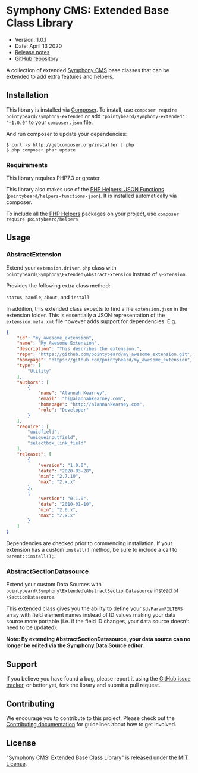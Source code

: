 # Symphony CMS: Extended Base Class Library

-   Version: 1.0.1
-   Date: April 13 2020
-   [Release notes](https://github.com/pointybeard/symphony-extended/blob/master/CHANGELOG.md)
-   [GitHub repository](https://github.com/pointybeard/symphony-extended)

A collection of extended [Symphony CMS](https://www.getsymphony.com/) base classes that can be extended to add extra features and helpers.

## Installation

This library is installed via [Composer](http://getcomposer.org/). To install, use `composer require pointybeard/symphony-extended` or add `"pointybeard/symphony-extended": "~1.0.0"` to your `composer.json` file.

And run composer to update your dependencies:

    $ curl -s http://getcomposer.org/installer | php
    $ php composer.phar update

### Requirements

This library requires PHP7.3 or greater.

This library also makes use of the [PHP Helpers: JSON Functions](https://github.com/pointybeard/helpers-functions-json) (`pointybeard/helpers-functions-json`). It is installed automatically via composer.

To include all the [PHP Helpers](https://github.com/pointybeard/helpers) packages on your project, use `composer require pointybeard/helpers`

## Usage

### AbstractExtension

Extend your `extension.driver.php` class with `pointybeard\Symphony\Extended\AbstractExtension` instead of `\Extension`.

Provides the following extra class method:

`status`, `handle`, `about`, and `install`

In addition, this extended class expects to find a file `extension.json` in the extension folder. This is essentially a JSON representation of the `extension.meta.xml` file however adds support for dependencies. E.g.

```json
{
    "id": "my_awesome_extension",
    "name": "My Awesome Extension",
    "description": "This describes the extension.",
    "repo": "https://github.com/pointybeard/my_awesome_extension.git",
    "homepage": "https://github.com/pointybeard/my_awesome_extension",
    "type": [
        "Utility"
    ],
    "authors": [
        {
            "name": "Alannah Kearney",
            "email": "hi@alannahkearney.com",
            "homepage": "http://alannahkearney.com",
            "role": "Developer"
        }
    ],
    "require": [
        "uuidfield",
        "uniqueinputfield",
        "selectbox_link_field"
    ],
    "releases": [
        {
            "version": "1.0.0",
            "date": "2020-03-28",
            "min": "2.7.10",
            "max": "2.x.x"
        },
        {
            "version": "0.1.0",
            "date": "2010-01-10",
            "min": "2.6.x",
            "max": "2.x.x"
        }
    ]
}
```

Dependencies are checked prior to commencing installation. If your extension has a custom `install()` method, be sure to include a call to `parent::install();`.

### AbstractSectionDatasource

Extend your custom Data Sources with `pointybeard\Symphony\Extended\AbstractSectionDatasource` instead of `\SectionDatasource`.

This extended class gives you the ability to define your `$dsParamFILTERS` array with field element names instead of ID values making your data source more portable (i.e. if the field ID changes, your data source doesn't need to be updated).

**Note: By extending AbstractSectionDatasource, your data source can no longer be edited via the Symphony Data Source editor.**

## Support

If you believe you have found a bug, please report it using the [GitHub issue tracker](https://github.com/pointybeard/symphony-extended/issues),
or better yet, fork the library and submit a pull request.

## Contributing

We encourage you to contribute to this project. Please check out the [Contributing documentation](https://github.com/pointybeard/symphony-extended/blob/master/CONTRIBUTING.md) for guidelines about how to get involved.

## License

"Symphony CMS: Extended Base Class Library" is released under the [MIT License](http://www.opensource.org/licenses/MIT).
